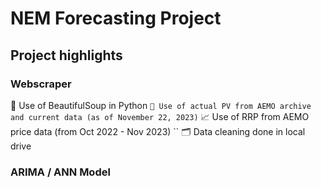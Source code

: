 # NEM Forecasting Project

## Project highlights

### Webscraper
🥫 Use of BeautifulSoup in Python
``
🔌 Use of actual PV from AEMO archive and current data (as of November 22, 2023)
``
📈 Use of RRP from AEMO price data (from Oct 2022 - Nov 2023)
``
🗂️ Data cleaning done in local drive

### ARIMA / ANN Model

